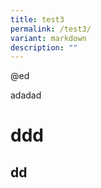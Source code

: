 ```yaml
---
title: test3
permalink: /test3/
variant: markdown
description: ""
---
```

<p>@ed</p><p>adadad</p>

# ddd
## dd